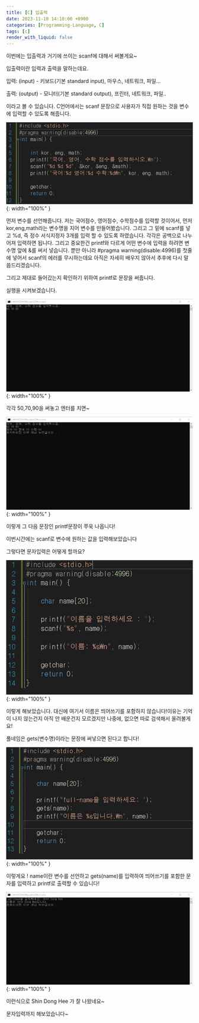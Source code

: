 ```yaml
---
title: [C] 입출력
date: 2023-11-10 14:10:00 +0900
categories: [Programming-Language, C]
tags: [c]
render_with_liquid: false
---
```


이번에는 입출력과 거기에 쓰이는 scanf에 대해서 써볼게요~

입출력이란 입력과 출력을 말하는데요.

입력: (input) - 키보드(기본 standard input), 마우스, 네트워크, 파일...

출력: (output) - 모니터(기본 standard output), 프린터, 네트워크, 파일..

이라고 볼 수 있습니다. C언어에서는 scanf 문장으로 사용자가 직접 원하는 것을 변수에 입력할 수 있도록 해줍니다.

![Desktop View](/assets/img/Programming-Language/C/IO/1.png){: width="100%" }

먼저 변수를 선언해줍니다. 저는 국어점수, 영어점수, 수학점수를 입력할 것이어서, 먼저 kor,eng,math라는 변수명을 지어 변수를 만들어봤습니다. 그리고 그 밑에 scanf를 넣고 %d, 즉 정수 서식지정자 3개를 입력 할 수 있도록 하였습니다. 각각은 공백으로 나누어져 입력하면 됩니다. 그리고 중요한건 printf와 다르게 어떤 변수에 입력을 하려면 변수명 앞에 &를 써서 넣습니다. 뿐만 아니라 #pragma warning(disable:4996)를 첫줄에 넣어서 scanf의 에러를 무시하는데요 아직은 자세히 배우지 않아서 추후에 다시 말씀드리겠습니다.

그리고 제대로 들어갔는지 확인하기 위하여 printf로 문장을 써줍니다.

실행을 시켜보겠습니다.

![Desktop View](/assets/img/Programming-Language/C/IO/2.png){: width="100%" }

각각 50,70,90을 써놓고 엔터를 치면~

![Desktop View](/assets/img/Programming-Language/C/IO/3.png){: width="100%" }

이렇게 그 다음 문장인 printf문장이 쭈욱 나옵니다!

이번시간에는 scanf로 변수에 원하는 값을 입력해보았습니다

그렇다면 문자입력은 어떻게 할까요?

![Desktop View](/assets/img/Programming-Language/C/IO/4.png){: width="100%" }

이렇게 해보았습니다. 대신에 여기서 이름은 띄어쓰기를 포함하지 않습니다!이유는 기억이 나지 않는건지 아직 안 배운건지 모르겠지만 나중에, 없으면 따로 검색해서 올려볼게요!

풀네임은 gets(변수명)이라는 문장에 써넣으면 된다고 합니다!

![Desktop View](/assets/img/Programming-Language/C/IO/5.png){: width="100%" }

이렇게요 ! name이란 변수를 선언하고 gets(name)를 입력하여 띄어쓰기를 포함한 문자를 입력하고 printf로 출력할 수 있습니다!

![Desktop View](/assets/img/Programming-Language/C/IO/6.png){: width="100%" }

이런식으로 Shin Dong Hee 가 잘 나왔네요~

문자입력까지 해보았습니다~
